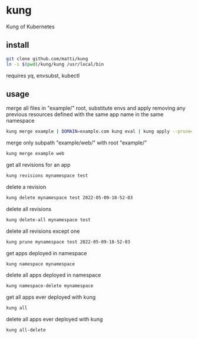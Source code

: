 # kung

Kung of Kubernetes

## install

```bash
git clone github.com/matti/kung
ln -s $(pwd)/kung/kung /usr/local/bin
```

requires yq, envsubst, kubectl

## usage

merge all files in "example/" root, substitute envs and apply removing any previous resources defined with the same app name in the same namespace

```bash
kung merge example | DOMAIN=example.com kung eval | kung apply --prune=yes mynamespace test
```

merge only subpath "example/web/" with root "example/"
```bash
kung merge example web
```

get all revisions for an app
```bash
kung revisions mynamespace test
```

delete a revision
```bash
kung delete mynamespace test 2022-05-09-18-52-03
```

delete all revisions
```bash
kung delete-all mynamespace test
```

delete all revisions except one
```bash
kung prune mynamespace test 2022-05-09-18-52-03
```

get apps deployed in namespace
```bash
kung namespace mynamespace
```

delete all apps deployed in namespace
```bash
kung namespace-delete mynamespace
```

get all apps ever deployed with kung
```bash
kung all
```

delete all apps ever deployed with kung
```bahs
kung all-delete
```